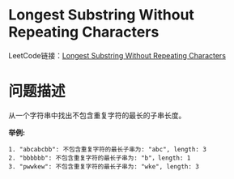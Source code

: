 # Longest Substring Without Repeating Characters

LeetCode链接：[Longest Substring Without Repeating Characters](https://leetcode.com/problems/longest-substring-without-repeating-characters/description/)

# 问题描述
从一个字符串中找出不包含重复字符的最长的子串长度。

**举例:**
```
1. "abcabcbb": 不包含重复字符的最长子串为: "abc", length: 3
2. "bbbbbb": 不包含重复字符的最长子串为: "b"，length: 1
3. "pwwkew": 不包含重复字符的最长子串为: "wke", length: 3
```

